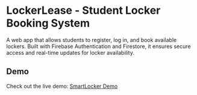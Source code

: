 # LockerLease - Student Locker Booking System

A web app that allows students to register, log in, and book available lockers. Built with Firebase Authentication and Firestore, it ensures secure access and real-time updates for locker availability.

## Demo
Check out the live demo: [SmartLocker Demo](http://rental-locker-system.vercel.app/)
